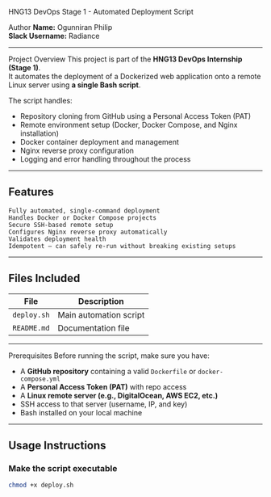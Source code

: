  HNG13 DevOps Stage 1 - Automated Deployment Script

 Author
**Name:** Ogunniran Philip  
**Slack Username:** Radiance 

---

 Project Overview
This project is part of the **HNG13 DevOps Internship (Stage 1)**.  
It automates the deployment of a Dockerized web application onto a remote Linux server using **a single Bash script**.

The script handles:
- Repository cloning from GitHub using a Personal Access Token (PAT)
- Remote environment setup (Docker, Docker Compose, and Nginx installation)
- Docker container deployment and management
- Nginx reverse proxy configuration
- Logging and error handling throughout the process

---

##  Features
 	Fully automated, single-command deployment  
	Handles Docker or Docker Compose projects  
	Secure SSH-based remote setup  
	Configures Nginx reverse proxy automatically  
	Validates deployment health  
	Idempotent — can safely re-run without breaking existing setups  

---

##  Files Included
| File | Description |
|------|--------------|
| `deploy.sh` | Main automation script |
| `README.md` | Documentation file |

---

 Prerequisites
Before running the script, make sure you have:
- A **GitHub repository** containing a valid `Dockerfile` or `docker-compose.yml`
- A **Personal Access Token (PAT)** with repo access  
- A **Linux remote server (e.g., DigitalOcean, AWS EC2, etc.)**
- SSH access to that server (username, IP, and key)
- Bash installed on your local machine

---

## Usage Instructions
### Make the script executable
```bash
chmod +x deploy.sh
